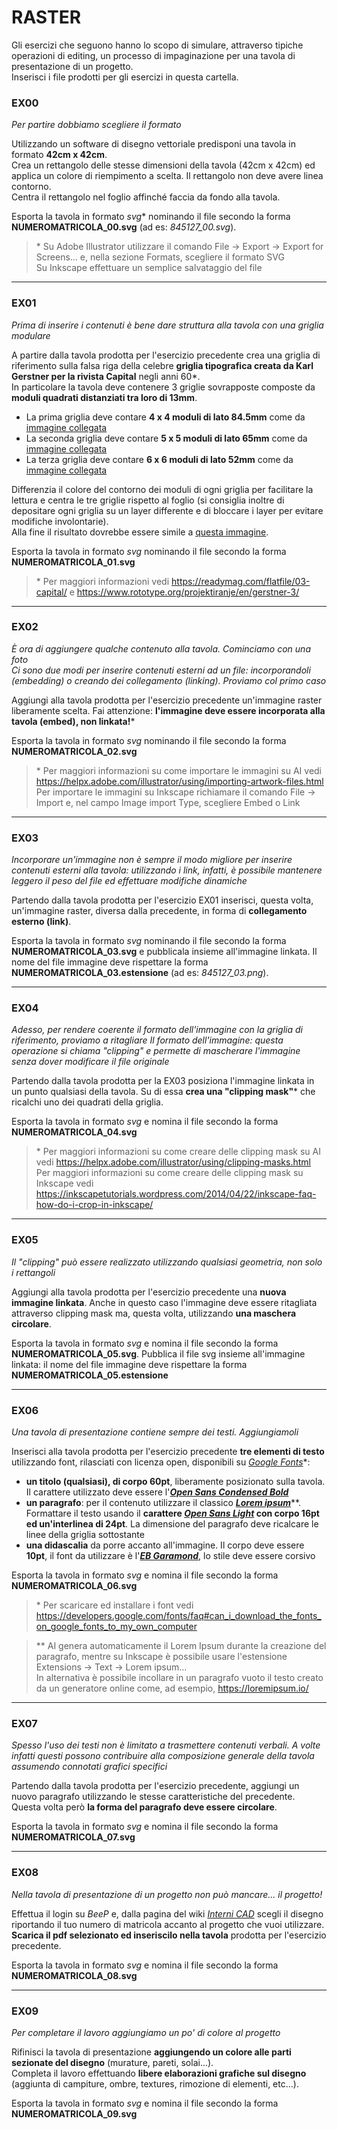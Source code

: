 # RASTER

Gli esercizi che seguono hanno lo scopo di simulare, attraverso tipiche operazioni di editing,
un processo di impaginazione per una tavola di presentazione di un progetto.   
Inserisci i file prodotti per gli esercizi in questa cartella.

### EX00

_Per partire dobbiamo scegliere il formato_

Utilizzando un software di disegno vettoriale predisponi una tavola in formato __42cm x 42cm__.   
Crea un rettangolo delle stesse dimensioni della tavola (42cm x 42cm) ed applica un colore di riempimento a scelta.
Il rettangolo non deve avere linea contorno.  
Centra il rettangolo nel foglio affinché faccia da fondo alla tavola.

Esporta la tavola in formato _svg_\* nominando il file secondo la forma **NUMEROMATRICOLA_00.svg** (ad es: *845127_00.svg*).

> \* Su Adobe Illustrator utilizzare il comando File &rarr; Export &rarr; Export for Screens... e,
> nella sezione Formats, scegliere il formato SVG   
> Su Inkscape effettuare un semplice salvataggio del file

---

### EX01

_Prima di inserire i contenuti è bene dare struttura alla tavola con una griglia modulare_

A partire dalla tavola prodotta per l'esercizio precedente crea una griglia di riferimento
sulla falsa riga della celebre __griglia tipografica creata da Karl Gerstner per la rivista Capital__ negli anni 60\*.   
In particolare la tavola deve contenere 3 griglie sovrapposte composte da __moduli quadrati distanziati tra loro di 13mm__.

* La prima griglia deve contare __4 x 4 moduli di lato 84.5mm__ come da
[immagine collegata](https://github.com/strumet/strumet.github.io/blob/master/various/4x4.png)
* La seconda griglia deve contare __5 x 5 moduli di lato 65mm__ come da
[immagine collegata](https://github.com/strumet/strumet.github.io/blob/master/various/5x5.png)
* La terza griglia deve contare __6 x 6 moduli di lato 52mm__ come da
[immagine collegata](https://github.com/strumet/strumet.github.io/blob/master/various/6x6.png)

Differenzia il colore del contorno dei moduli di ogni griglia per facilitare la lettura e centra
le tre griglie rispetto al foglio (si consiglia inoltre di depositare ogni griglia su un layer differente
e di bloccare i layer per evitare modifiche involontarie).   
Alla fine il risultato dovrebbe essere simile a
[questa immagine](https://github.com/strumet/strumet.github.io/blob/master/various/grid.png).

Esporta la tavola in formato *svg* nominando il file secondo la forma **NUMEROMATRICOLA_01.svg**

> \* Per maggiori informazioni vedi https://readymag.com/flatfile/03-capital/ e https://www.rototype.org/projektiranje/en/gerstner-3/

---

### EX02

_È ora di aggiungere qualche contenuto alla tavola. Cominciamo con una foto   
Ci sono due modi per inserire contenuti esterni ad un file: incorporandoli (embedding)
o creando dei collegamento (linking). Proviamo col primo caso_

Aggiungi alla tavola prodotta per l'esercizio precedente un'immagine raster liberamente scelta.
Fai attenzione: **l'immagine deve essere incorporata alla tavola (embed), non linkata!**\*

Esporta la tavola in formato *svg* nominando il file secondo la forma **NUMEROMATRICOLA_02.svg**

> \* Per maggiori informazioni su come importare le immagini su AI vedi
> https://helpx.adobe.com/illustrator/using/importing-artwork-files.html   
> Per importare le immagini su Inkscape richiamare il comando File -> Import e,
> nel campo Image import Type, scegliere Embed o Link

---

### EX03

_Incorporare un'immagine non è sempre il modo migliore per inserire contenuti esterni alla tavola:
utilizzando i link, infatti, è possibile mantenere leggero il peso del file ed effettuare modifiche dinamiche_

Partendo dalla tavola prodotta per l'esercizio EX01 inserisci, questa volta, un'immagine raster,
diversa dalla precedente, in forma di **collegamento esterno (link)**.

Esporta la tavola in formato *svg* nominando il file secondo la forma **NUMEROMATRICOLA_03.svg**
e pubblicala insieme all'immagine linkata. Il nome del file immagine deve rispettare la forma
**NUMEROMATRICOLA_03.estensione** (ad es: *845127_03.png*).

---

### EX04

_Adesso, per rendere coerente il formato dell'immagine con la griglia di riferimento, proviamo a
ritagliare Il formato dell'immagine: questa operazione si chiama "clipping" e permette di mascherare
l'immagine senza dover modificare il file originale_

Partendo dalla tavola prodotta per la EX03 posiziona l'immagine linkata in un punto qualsiasi della tavola.
Su di essa **crea una "clipping mask"**\* che ricalchi uno dei quadrati della griglia.

Esporta la tavola in formato *svg* e nomina il file secondo la forma **NUMEROMATRICOLA_04.svg**

> \* Per maggiori informazioni su come creare delle clipping mask su AI vedi
> https://helpx.adobe.com/illustrator/using/clipping-masks.html   
> Per maggiori informazioni su come creare delle clipping mask su Inkscape vedi
> https://inkscapetutorials.wordpress.com/2014/04/22/inkscape-faq-how-do-i-crop-in-inkscape/

---

### EX05

_Il "clipping" può essere realizzato utilizzando qualsiasi geometria, non solo i rettangoli_

Aggiungi alla tavola prodotta per l'esercizio precedente una **nuova immagine linkata**.
Anche in questo caso l'immagine deve essere ritagliata attraverso clipping mask ma, questa volta,
utilizzando **una maschera circolare**.

Esporta la tavola in formato *svg* e nomina il file secondo la forma **NUMEROMATRICOLA_05.svg**.
Pubblica il file svg insieme all'immagine linkata: il nome del file immagine deve rispettare la forma
**NUMEROMATRICOLA_05.estensione**

---

### EX06

_Una tavola di presentazione contiene sempre dei testi. Aggiungiamoli_

Inserisci alla tavola prodotta per l'esercizio precedente **tre elementi di testo** utilizzando font,
rilasciati con licenza open, disponibili su *[Google Fonts](https://fonts.google.com/)*\*:

* __un titolo (qualsiasi), di corpo 60pt__, liberamente posizionato sulla tavola. Il carattere utilizzato
deve essere l'__*[Open Sans Condensed Bold](https://fonts.google.com/specimen/Open+Sans+Condensed)*__
* __un paragrafo__: per il contenuto utilizzare il classico
__*[Lorem ipsum](https://it.wikipedia.org/wiki/Lorem_ipsum)*__\*\*.
Formattare il testo usando il __carattere *[Open Sans Light](https://fonts.google.com/specimen/Open+Sans)*
con corpo 16pt ed un'interlinea di 24pt__. La dimensione del paragrafo deve ricalcare le linee della griglia sottostante
* __una didascalia__ da porre accanto all'immagine. Il corpo deve essere __10pt__,
il font da utilizzare è l'__*[EB Garamond](https://fonts.google.com/specimen/EB+Garamond)*__, lo stile deve essere corsivo

Esporta la tavola in formato *svg* e nomina il file secondo la forma **NUMEROMATRICOLA_06.svg**

> \* Per scaricare ed installare i font vedi
https://developers.google.com/fonts/faq#can_i_download_the_fonts_on_google_fonts_to_my_own_computer

> \*\* AI genera automaticamente il Lorem Ipsum durante la creazione del paragrafo, mentre su
Inkscape è possibile usare l'estensione Extensions -> Text -> Lorem ipsum...   
> In alternativa è possibile incollare in un paragrafo vuoto il testo creato da un generatore online come,
ad esempio, https://loremipsum.io/

---

### EX07

_Spesso l'uso dei testi non è limitato a trasmettere contenuti verbali. A volte infatti questi
possono contribuire alla composizione generale della tavola assumendo connotati grafici specifici_

Partendo dalla tavola prodotta per l'esercizio precedente, aggiungi un nuovo paragrafo
utilizzando le stesse caratteristiche del precedente. Questa volta però __la forma del paragrafo deve essere circolare__.

Esporta la tavola in formato *svg* e nomina il file secondo la forma **NUMEROMATRICOLA_07.svg**

---

### EX08

_Nella tavola di presentazione di un progetto non può mancare... il progetto!_

Effettua il login su *BeeP* e, dalla pagina del wiki *[Interni
CAD](https://beep.metid.polimi.it/web/2017-18-strumenti-e-metodi-del-progetto-marco-ferrara-/wiki/-/wiki/Main/Interni+CAD)*
scegli il disegno riportando il tuo numero di matricola accanto al progetto che vuoi utilizzare.   
**Scarica il pdf selezionato ed inseriscilo nella tavola** prodotta per l'esercizio precedente.

Esporta la tavola in formato *svg* e nomina il file secondo la forma **NUMEROMATRICOLA_08.svg**

---

### EX09

_Per completare il lavoro aggiungiamo un po' di colore al progetto_

Rifinisci la tavola di presentazione **aggiungendo un colore alle parti sezionate del disegno**
(murature, pareti, solai...).   
Completa il lavoro effettuando **libere elaborazioni grafiche sul disegno**
(aggiunta di campiture, ombre, textures, rimozione di elementi, etc...).

Esporta la tavola in formato *svg* e nomina il file secondo la forma **NUMEROMATRICOLA_09.svg**


